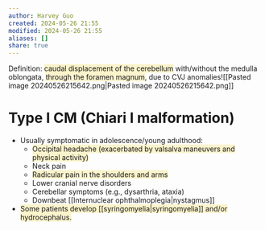 ```yaml
---
author: Harvey Guo
created: 2024-05-26 21:55
modified: 2024-05-26 21:55
aliases: []
share: true
---
```

Definition: <span style="background:rgba(240, 200, 0, 0.2)">caudal displacement of the cerebellum</span> with/without the medulla oblongata, <span style="background:rgba(240, 200, 0, 0.2)">through the foramen magnum</span>, due to CVJ anomalies![[Pasted image 20240526215642.png|Pasted image 20240526215642.png]]
# Type I CM (Chiari I malformation)
- Usually symptomatic in adolescence/young adulthood:
	- <span style="background:rgba(240, 200, 0, 0.2)">Occipital headache (exacerbated by valsalva maneuvers and physical activity)</span>
	- Neck pain
	- <span style="background:rgba(240, 200, 0, 0.2)">Radicular pain in the shoulders and arms</span>
	- Lower cranial nerve disorders
	- Cerebellar symptoms (e.g., dysarthria, ataxia)
	- Downbeat [[Internuclear ophthalmoplegia|nystagmus]]
- <span style="background:rgba(240, 200, 0, 0.2)">Some patients develop [[syringomyelia|syringomyelia]] and/or hydrocephalus.</span>
